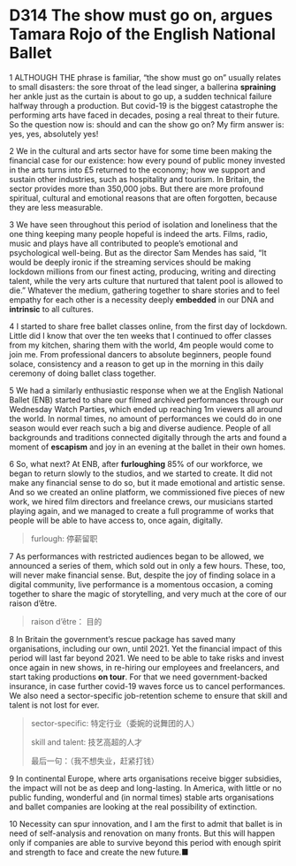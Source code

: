 # D314 The show must go on, argues Tamara Rojo of the English National Ballet
1 ALTHOUGH THE phrase is familiar, “the show must go on” usually relates to small disasters: the sore throat of the lead singer, a ballerina **spraining** her ankle just as the curtain is about to go up, a sudden technical failure halfway through a production. But covid-19 is the biggest catastrophe the performing arts have faced in decades, posing a real threat to their future. So the question now is: should and can the show go on? My firm answer is: yes, yes, absolutely yes!

2 We in the cultural and arts sector have for some time been making the financial case for our existence: how every pound of public money invested in the arts turns into £5 returned to the economy; how we support and sustain other industries, such as hospitality and tourism. In Britain, the sector provides more than 350,000 jobs. But there are more profound spiritual, cultural and emotional reasons that are often forgotten, because they are less measurable.

3 We have seen throughout this period of isolation and loneliness that the one thing keeping many people hopeful is indeed the arts. Films, radio, music and plays have all contributed to people’s emotional and psychological well-being. But as the director Sam Mendes has said, “It would be deeply ironic if the streaming services should be making lockdown millions from our finest acting, producing, writing and directing talent, while the very arts culture that nurtured that talent pool is allowed to die.” Whatever the medium, gathering together to share stories and to feel empathy for each other is a necessity deeply **embedded** in our DNA and **intrinsic** to all cultures.

4 I started to share free ballet classes online, from the first day of lockdown. Little did I know that over the ten weeks that I continued to offer classes from my kitchen, sharing them with the world, 4m people would come to join me. From professional dancers to absolute beginners, people found solace, consistency and a reason to get up in the morning in this daily ceremony of doing ballet class together.

5 We had a similarly enthusiastic response when we at the English National Ballet (ENB) started to share our filmed archived performances through our Wednesday Watch Parties, which ended up reaching 1m viewers all around the world. In normal times, no amount of performances we could do in one season would ever reach such a big and diverse audience. People of all backgrounds and traditions connected digitally through the arts and found a moment of **escapism** and joy in an evening at the ballet in their own homes.

6 So, what next? At ENB, after **furloughing** 85% of our workforce, we began to return slowly to the studios, and we started to create. It did not make any financial sense to do so, but it made emotional and artistic sense. And so we created an online platform, we commissioned five pieces of new work, we hired film directors and freelance crews, our musicians started playing again, and we managed to create a full programme of works that people will be able to have access to, once again, digitally.

> furlough: 停薪留职
>

7 As performances with restricted audiences began to be allowed, we announced a series of them, which sold out in only a few hours. These, too, will never make financial sense. But, despite the joy of finding solace in a digital community, live performance is a momentous occasion, a coming together to share the magic of storytelling, and very much at the core of our raison d’être.

> raison d’être： 目的
>

8 In Britain the government’s rescue package has saved many organisations, including our own, until 2021. Yet the financial impact of this period will last far beyond 2021. We need to be able to take risks and invest once again in new shows, in re-hiring our employees and freelancers, and start taking productions **on tour**. For that we need government-backed insurance, in case further covid-19 waves force us to cancel performances. We also need a sector-specific job-retention scheme to ensure that skill and talent is not lost for ever.

> sector-specific: 特定行业（委婉的说舞团的人）
>
> skill and talent: 技艺高超的人才
>
> 最后一句：（我不想失业，赶紧打钱）
>

9 In continental Europe, where arts organisations receive bigger subsidies, the impact will not be as deep and long-lasting. In America, with little or no public funding, wonderful and (in normal times) stable arts organisations and ballet companies are looking at the real possibility of extinction.

10 Necessity can spur innovation, and I am the first to admit that ballet is in need of self-analysis and renovation on many fronts. But this will happen only if companies are able to survive beyond this period with enough spirit and strength to face and create the new future.■

